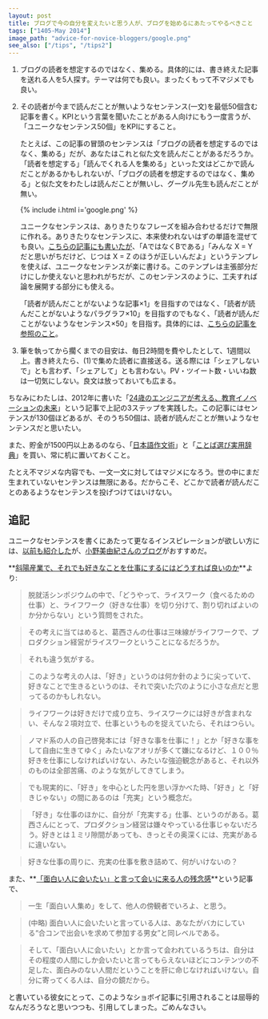 ```yaml
---
layout: post
title: ブログで今の自分を変えたいと思う人が、ブログを始めるにあたってやるべきこと
tags: ["1405-May 2014"]
image_path: "advice-for-novice-bloggers/google.png"
see_also: ["/tips", "/tips2"]
---
```


1. ブログの読者を想定するのではなく、集める。具体的には、書き終えた記事を送れる人を5人探す。テーマは何でも良い。まったくもって不マジメでも良い。

2. その読者が今まで読んだことが無いようなセンテンス(一文)を最低50個含む記事を書く。KPIという言葉を聞いたことがある人向けにもう一度言うが、「ユニークなセンテンス50個」をKPIにすること。

    たとえば、この記事の冒頭のセンテンスは「ブログの読者を想定するのではなく、集める」だが、あなたはこれと似た文を読んだことがあるだろうか。「読者を想定する」「読んでくれる人を集める」といった文はどこかで読んだことがあるかもしれないが、「ブログの読者を想定するのではなく、集める」と似た文をわたしは読んだことが無いし、グーグル先生も読んだことが無い。

    {% include i.html i='google.png' %}

    ユニークなセンテンスは、ありきたりなフレーズを組み合わせるだけで無限に作れる。ありきたりなセンテンスに、本来使われないはずの単語を混ぜても良い。[こちらの記事にも書いたが](/tips)、「AではなくBである」「みんな X = Y だと思いがちだけど、じつは X = Z のほうが正しいんだよ」というテンプレを使えば、ユニークなセンテンスが楽に書ける。このテンプレは主張部分だけにしか使えないと思われがちだが、このセンテンスのように、工夫すれば論を展開する部分にも使える。

    「読者が読んだことがないような記事×1」を目指すのではなく、「読者が読んだことがないようなパラグラフ×10」を目指すのでもなく、「読者が読んだことがないようなセンテンス×50」を目指す。具体的には、[こちらの記事を参照のこと](/tips2/)。
3. 筆を執ってから擱くまでの目安は、毎日2時間を費やしたとして、1週間以上。書き終えたら、(1)で集めた読者に直接送る。送る際には「シェアしないで」とも言わず、「シェアして」とも言わない。PV・ツイート数・いいね数は一切気にしない。良文は放っておいても広まる。

ちなみにわたしは、2012年に書いた「[24歳のエンジニアが考える、教育イノベーションの未来](http://engineer.typemag.jp/article/24)」という記事で上記の3ステップを実践した。この記事にはセンテンスが130個ほどあるが、そのうち50個は、読者が読んだことが無いようなセンテンスだと思いたい。

また、貯金が1500円以上あるのなら、「[日本語作文術](http://www.amazon.co.jp/日本語作文術-中公新書-野内-良三/dp/4121020561?tag=chibicode-22)」と「[ことば選び実用辞典](http://www.amazon.co.jp/ことば選び実用辞典-学研辞典編集部/dp/4053016762?tag=chibicode-22)」を買い、常に机に置いておくこと。

たとえ不マジメな内容でも、一文一文に対してはマジメになろう。世の中にまだ生まれていないセンテンスは無限にある。だからこそ、どこかで読者が読んだことのあるようなセンテンスを投げつけてはいけない。

## 追記

ユニークなセンテンスを書くにあたって更なるインスピレーションが欲しい方には、[以前も紹介した](http://naze.chibicode.com/40-emails/)が、[小野美由紀さんのブログ](http://onomiyuki.com/?p=990)がおすすめだ。

**[斜陽産業で、それでも好きなことを仕事にするにはどうすれば良いのか](http://onomiyuki.com/?p=2099)**より:

> 脱就活シンポジウムの中で、「どうやって、ライスワーク（食べるための仕事）と、ライフワーク（好きな仕事）を切り分けて、割り切ればよいのか分からない」という質問をされた。

> その考えに当てはめると、葛西さんの仕事は三味線がライフワークで、プロダクション経営がライスワークということになるだろうか。

> それも違う気がする。

> このような考えの人は、「好き」というのは何か針のように尖っていて、好きなことで生きるというのは、それで突いた穴のように小さな点だと思ってるのかもしれない。

> ライフワークは好きだけで成り立ち、ライスワークには好きが含まれない、そんな２項対立で、仕事というものを捉えていたら、それはつらい。

> ノマド系の人の自己啓発本には「好きな事を仕事に！」とか「好きな事をして自由に生きてゆく」みたいなアオリが多くて嫌になるけど、１００％好きを仕事にしなければいけない、みたいな強迫観念があると、それ以外のものは全部苦痛、のような気がしてきてしまう。

> でも現実的に、「好き」を中心とした円を思い浮かべた時、「好き」と「好きじゃない」の間にあるのは「充実」という概念だ。

> 「好き」な仕事のほかに、自分が「充実する」仕事、というのがある。葛西さんにとって、プロダクション経営は嫌々やっている仕事じゃないだろう。好きとは１ミリ隙間があっても、きっとその奥深くには、充実があるに違いない。

> 好きな仕事の周りに、充実の仕事を敷き詰めて、何がいけないの？

また、**[「面白い人に会いたい」と言って会いに来る人の残念感](http://onomiyuki.com/?p=990)**という記事で、

> 一生「面白い人集め」をして、他人の傍観者でいろよ、と思う。

> (中略) 面白い人に会いたいと言っている人は、あなたがバカにしている“合コンで出会いを求めて参加する男女”と同レベルである。

> そして、「面白い人に会いたい」とか言って会われているうちは、自分はその程度の人間にしか会いたいと言ってもらえないほどにコンテンツの不足した、面白みのない人間だということを肝に命じなければいけない。自分に寄ってくる人は、自分の鏡だから。

と書いている彼女にとって、このようなショボイ記事に引用されることは屈辱的なんだろうなと思いつつも、引用してしまった。ごめんなさい。
